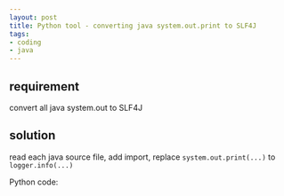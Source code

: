 ```yaml
---
layout: post 
title: Python tool - converting java system.out.print to SLF4J
tags:
- coding
- java
---
```


## requirement
convert all java system.out to SLF4J

## solution
read each java source file, add import, replace `system.out.print(...)` to `logger.info(...)`

Python code:


<script src="https://gist.github.com/guoliang-dev/70284ae11351cabed0132ecf37673c1a.js"></script>
